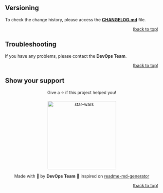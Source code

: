## Versioning

To check the change history, please access the [**CHANGELOG.md**](CHANGELOG.md) file.

<p align="right">(<a href="#readme-top">back to top</a>)</p>

## Troubleshooting

If you have any problems, please contact the **DevOps Team**.

<p align="right">(<a href="#readme-top">back to top</a>)</p>

## Show your support

<div align="center">

Give a ⭐️ if this project helped you!

<img alt="star-wars" src="https://github.com/lpsm-dev/lpsm-dev/blob/main/assets/yoda.gif" width="225"/>

Made with 💜 by **DevOps Team** :wave: inspired on [readme-md-generator](https://github.com/kefranabg/readme-md-generator)

</div>

<p align="right">(<a href="#readme-top">back to top</a>)</p>
